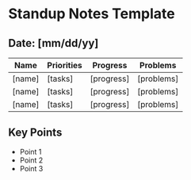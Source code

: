 # Standup Notes Template

## Date: [mm/dd/yy]
| Name     | Priorities             | Progress   | Problems   |
| -------- | ---------------------- | ---------- | ---------- |
| [name]   | [tasks]                | [progress] | [problems] |
| [name]   | [tasks]                | [progress] | [problems] |
| [name]   | [tasks]                | [progress] | [problems] |

## Key Points
- Point 1
- Point 2
- Point 3
